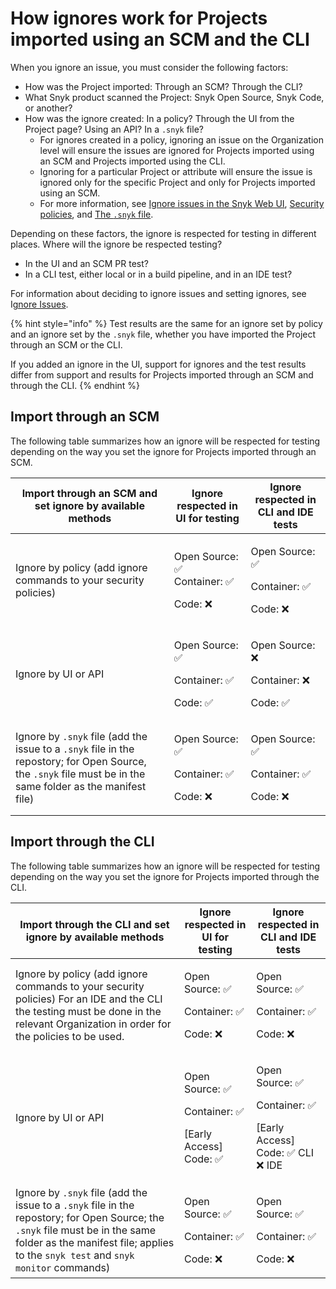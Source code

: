 # How ignores work for Projects imported using an SCM and the CLI

When you ignore an issue, you must consider the following factors:

* How was the Project imported: Through an SCM? Through the CLI?
* What Snyk product scanned the Project: Snyk Open Source, Snyk Code, or another?
* How was the ignore created: In a policy? Through the UI from the Project page? Using an API? In a  `.snyk` file?
  * For ignores created in a policy, ignoring an issue on the Organization level will ensure the issues are ignored for Projects imported using an SCM and Projects imported using the CLI.
  * Ignoring for a particular Project or attribute will ensure the issue is ignored only for the specific Project and only for Projects imported using an SCM.
  * For more information, see [Ignore issues in the Snyk Web UI](./#ignore-issues-in-the-snyk-web-ui), [Security policies](../../policies/security-policies/), and [The `.snyk` file](../../policies/the-.snyk-file.md).

Depending on these factors, the ignore is respected for testing in different places. Where will the ignore be respected testing?

* In the UI and an SCM PR test?
* In a CLI test, either local or in a build pipeline, and in an IDE test?

For information about deciding to ignore issues and setting ignores, see I[gnore Issues](./).

{% hint style="info" %}
Test results are the same for an ignore set by policy and an ignore set by the `.snyk` file, whether you have imported the Project through an SCM or the CLI.

If you added an ignore in the UI, support for ignores and the test results differ from support and results for Projects imported through an SCM and through the CLI.
{% endhint %}

## Import through an SCM

The following table summarizes how an ignore will be respected for testing depending on the way you set the ignore for Projects imported through an SCM.

| **Import through an SCM and set ignore by available methods**                                                                                                | **Ignore respected in UI for testing**                 | **Ignore respected in CLI and IDE tests**              |
| ------------------------------------------------------------------------------------------------------------------------------------------------------------ | ------------------------------------------------------ | ------------------------------------------------------ |
| Ignore by policy (add ignore commands to your security policies)                                                                                             | <p>Open Source: ✅<br>Container: ✅</p><p>Code: ❌</p>    | <p>Open Source: ✅</p><p>Container: ✅</p><p>Code: ❌</p> |
| Ignore by UI or API                                                                                                                                          | <p>Open Source: ✅</p><p>Container: ✅</p><p>Code: ✅</p> | <p>Open Source: ❌</p><p>Container: ❌</p><p>Code: ✅</p> |
| Ignore by `.snyk` file (add the issue to a `.snyk` file in the repostory; for Open Source, the `.snyk` file must be in the same folder as the manifest file) | <p>Open Source: ✅</p><p>Container: ✅</p><p>Code: ❌</p> | <p>Open Source: ✅</p><p>Container: ✅</p><p>Code: ❌</p> |

## Import through the CLI

The following table summarizes how an ignore will be respected for testing depending on the way you set the ignore for Projects imported through the CLI.

| **Import through the CLI and set ignore by available methods**                                                                                                                                                       | **Ignore respected in UI for testing**                                | **Ignore respected in CLI and IDE tests**                                           |
| -------------------------------------------------------------------------------------------------------------------------------------------------------------------------------------------------------------------- | --------------------------------------------------------------------- | ----------------------------------------------------------------------------------- |
| Ignore by policy (add ignore commands to your security policies) For an IDE and the CLI the testing must be done in the relevant Organization in order for the policies to be used.                                  | <p>Open Source: ✅</p><p>Container: ✅</p><p>Code: ❌</p>                | <p>Open Source: ✅</p><p>Container: ✅</p><p>Code: ❌</p>                              |
| Ignore by UI or API                                                                                                                                                                                                  | <p>Open Source: ✅</p><p>Container: ✅</p><p>[Early Access] Code: ✅</p> | <p>Open Source: ✅</p><p>Container: ✅</p><p>[Early Access] Code: ✅ CLI    ❌ IDE </p> |
| Ignore by `.snyk` file (add the issue to a `.snyk` file in the repostory; for Open Source; the `.snyk` file must be in the same folder as the manifest file; applies to the `snyk test` and `snyk monitor` commands) | <p>Open Source: ✅</p><p>Container: ✅</p><p>Code: ❌</p>                | <p>Open Source: ✅</p><p>Container: ✅</p><p>Code: ❌</p>                              |
